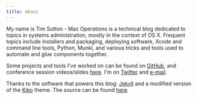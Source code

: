 ```yaml
---
title: About
---
```


My name is Tim Sutton - Mac Operations is a technical blog dedicated to topics in systems administration, mostly in the context of OS X. Frequent topics include installers and packaging, deploying software, Xcode and command line tools, Python, Munki, and various tricks and tools used to automate and glue components together.

Some projects and tools I've worked on can be found on [GitHub](https://github.com/timsutton), and conference session videos/slides [here](/talks). I'm on [Twitter](https://twitter.com/tvsutton) and [e-mail](mailto:tim@synthist.net).

Thanks to the software that powers this blog: [Jekyll](http://jekyllrb.com) and a modified version of the [Kiko](https://github.com/gfjaru/Kiko) theme. The source can be found [here](https://github.com/timsutton/macops.ca).
